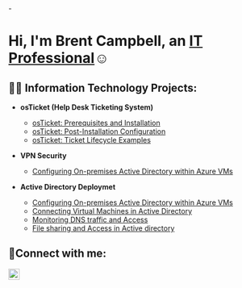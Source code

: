 -<h1>Hi, I'm Brent Campbell, an <a href="https://www.linkedin.com/in/brentcamp">IT Professional</a>☺</h1>

<h2>👨‍💻 Information Technology Projects:</h2>

- <b>osTicket (Help Desk Ticketing System)</b>
  - [osTicket: Prerequisites and Installation](https://github.com/BrentCampebll/osticket-prereqs)
  - [osTicket: Post-Installation Configuration](https://github.com/BrentCampebll/post-install-config)
  - [osTicket: Ticket Lifecycle Examples](https://github.com/BrentCampebll/ticket-lifecycle)

- <b>VPN Security</b>
  - [Configuring On-premises Active Directory within Azure VMs](https://github.com/BrentCampebll/VPN-Security)
  
- <b>Active Directory Deploymet</b>
  - [Configuring On-premises Active Directory within Azure VMs](https://github.com/BrentCampebll/AD-Setup)
  - [Connecting Virtual Machines in Active Directory](https://github.com/BrentCampebll/Join-Client)
  - [Monitoring DNS traffic and Access](https://github.com/BrentCampebll/DNS-Traffic)
  - [File sharing and Access in Active directory](https://github.com/BrentCampebll/File-share)

<h2>🤳Connect with me:</h2>

[<img align="left" alt="Brent | LinkedIn" width="22px" src="https://cdn.jsdelivr.net/npm/simple-icons@v3/icons/linkedin.svg" />][linkedin]


[linkedin]: https://www.linkedin.com/in/brentcamp
